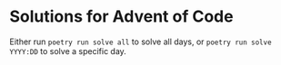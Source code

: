 # Solutions for Advent of Code

Either run `poetry run solve all` to solve all days, or `poetry run solve
 YYYY:DD` to solve a specific day.
